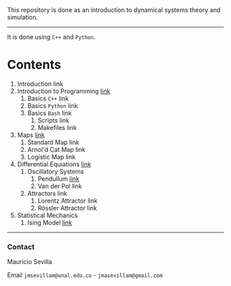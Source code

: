 This repository is done as an introduction to dynamical systems theory and simulation.

---

It is done using `C++` and `Python`.

# Contents

1. Introduction link
1. Introduction to Programming [link](https://jmsevillam.github.io/Dynamical_Systems/Coding)
    1. Basics `C++` link
    1. Basics `Python` link 
    1. Basics `Bash` link
        1. Scripts link
        1. Makefiles link
1. Maps [link](https://jmsevillam.github.io/Dynamical_Systems/Maps/)
    1. Standard Map link
    1. Arnol'd Cat Map link 
    1. Logistic Map link
1. Differential Equiations [link](https://jmsevillam.github.io/Dynamical_Systems/ODE/)
    1. Oscillatory Systems
        1. Pendullum [link](https://jmsevillam.github.io/Dynamical_Systems/ODE/Pendulum/Pendulum.html)
        1. Van der Pol link
    1. Attractors link
        1. Lorentz Attractor link
        1. Rössler Attractor link
1. Statistical Mechanics
    1. Ising Model [link](https://jmsevillam.github.io/Dynamical_Systems/Ising/)


---

### Contact

Mauricio Sevilla

Email `jmsevillam@unal.edu.co` - `jmasevillam@gmail.com`

